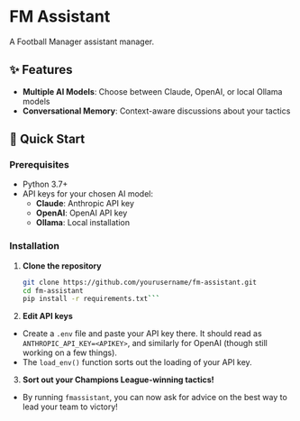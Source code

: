 # FM Assistant

A Football Manager assistant manager. 

## ✨ Features

- **Multiple AI Models**: Choose between Claude, OpenAI, or local Ollama models
- **Conversational Memory**: Context-aware discussions about your tactics

## 🚀 Quick Start

### Prerequisites

- Python 3.7+
- API keys for your chosen AI model:
  - **Claude**: Anthropic API key
  - **OpenAI**: OpenAI API key  
  - **Ollama**: Local installation

### Installation

1. **Clone the repository**
   ```bash
   git clone https://github.com/yourusername/fm-assistant.git
   cd fm-assistant
   pip install -r requirements.txt```

2. **Edit API keys**
- Create a `.env` file and paste your API key there. It should read as `ANTHROPIC_API_KEY=<APIKEY>`, and similarly for OpenAI (though still working on a few things). 
- The `load_env()` function sorts out the loading of your API key.

3. **Sort out your Champions League-winning tactics!**
- By running `fmassistant`, you can now ask for advice on the best way to lead your team to victory!
